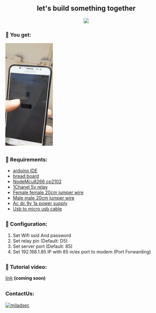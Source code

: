 
<h2 align="center">let's build something together </h1>
<p align="center">
  <img height="250" src="https://www.teachmemicro.com/wp-content/uploads/2020/06/nodemcu-esp8266.png">
</p>

### :tada: You get:

![reault](https://github.com/ZAM1R/ESP8266WifiRelay/blob/main/Data/animation.gif)

##
### :pushpin: Requirements:
 - [arduino IDE](https://www.arduino.cc/en/software)
 - [bread board](https://thecaferobot.com/store/bread-board-10-55-165mm)
 - [NodeMcu8266 cp2102](https://thecaferobot.com/store/nodemcu-lua-esp8266-wifi-internet-development-board)
 - [1Chanel 5v relay](https://thecaferobot.com/store/1chanel-5v-relay)
 - [Female female 20cm jumper wire](https://thecaferobot.com/store/female-female-40p-21cm)
 - [Male male 20cm jumper wire](https://thecaferobot.com/store/male-male-40p-21cm)
 - [Ac dc 9v 1a power supply](https://thecaferobot.com/store/ac-dc-9v-1a-power-supply)
 - [Usb to micro usb cable](https://thecaferobot.com/store/usb-to-micro-usb-data-charging-cable-blue)

##
### :wrench: Configuration:
 1. Set Wifi ssid And password
 2. Set relay pin (Default: D5)
 3. Set server port (Default: 85)
 4. Set 192.168.1.85 IP with 85 in/ex port to modem (Port Forwarding)

##
### :camera_flash: Tutorial video:
[link](https://github.com/miladsec/ESP8266WifiRelay) **(coming soon)**

##
### ContactUs:
<a href="https://linkedin.com/in/miladsec" target="blank"><img align="center" src="https://img.icons8.com/color/48/000000/linkedin-circled--v1.png" alt="miladsec" height="40" width="40"/></a>
